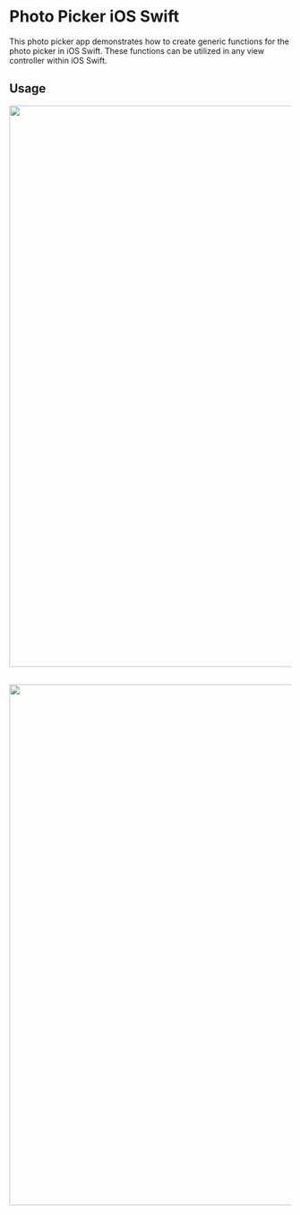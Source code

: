 # Photo Picker iOS Swift

This photo picker app demonstrates how to create generic functions for the photo picker in iOS Swift. These functions can be utilized in any view controller within iOS Swift.

## Usage

<img src="https://github.com/user-attachments/assets/88a82798-7e87-4c98-9059-ad86863f4ecd" width="1001" /> 

<br> <img src="https://github.com/user-attachments/assets/d0e41a55-74bc-47fc-a6bc-89ea37d835a0" width="929" /> </br>
